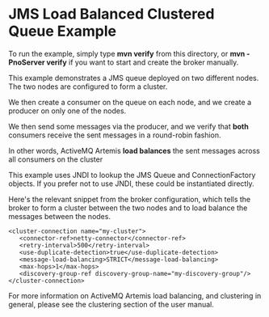 # JMS Load Balanced Clustered Queue Example

To run the example, simply type **mvn verify** from this directory, or **mvn -PnoServer verify** if you want to start and create the broker manually.

This example demonstrates a JMS queue deployed on two different nodes. The two nodes are configured to form a cluster.

We then create a consumer on the queue on each node, and we create a producer on only one of the nodes.

We then send some messages via the producer, and we verify that **both** consumers receive the sent messages in a round-robin fashion.

In other words, ActiveMQ Artemis **load balances** the sent messages across all consumers on the cluster

This example uses JNDI to lookup the JMS Queue and ConnectionFactory objects. If you prefer not to use JNDI, these could be instantiated directly.

Here's the relevant snippet from the broker configuration, which tells the broker to form a cluster between the two nodes and to load balance the messages between the nodes.

    <cluster-connection name="my-cluster">
       <connector-ref>netty-connector</connector-ref>
       <retry-interval>500</retry-interval>
       <use-duplicate-detection>true</use-duplicate-detection>
       <message-load-balancing>STRICT</message-load-balancing>
       <max-hops>1</max-hops>
       <discovery-group-ref discovery-group-name="my-discovery-group"/>
    </cluster-connection>

For more information on ActiveMQ Artemis load balancing, and clustering in general, please see the clustering section of the user manual.